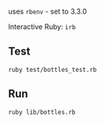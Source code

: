 uses `rbenv` - set to 3.3.0

Interactive Ruby: `irb`

## Test

`ruby test/bottles_test.rb`

## Run

`ruby lib/bottles.rb`